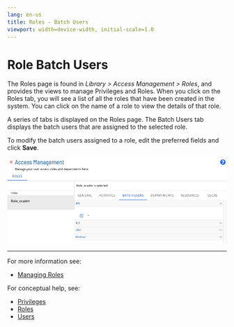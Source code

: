 ```yaml
---
lang: en-us
title: Roles - Batch Users
viewport: width=device-width, initial-scale=1.0
---
```


# Role Batch Users

The Roles page is found in _Library > Access Management > Roles_, and provides the views to manage Privileges and Roles. When you click on the Roles tab, you will see a list of all the roles that have been created in the system. You can click on the name of a role to view the details of that role.

A series of tabs is displayed on the Roles page. The Batch Users tab displays the batch users that are assigned to the selected role.

To modify the batch users assigned to a role, edit the preferred fields and click **Save**.

![Role Batch Users](../../../../../../../Resources/Images/SM/Library/AccessManagement/roles-batchusers-tab.png 'Role Batch Users')

---

For more information see:

- [Managing Roles](../Managing-Roles-And-Privileges.md)

For conceptual help, see:

- [Privileges](../../../../../../../administration/privileges.md)
- [Roles](../../../../../../../administration/roles.md)
- [Users](../../../../../../../administration/user-accounts.md)
